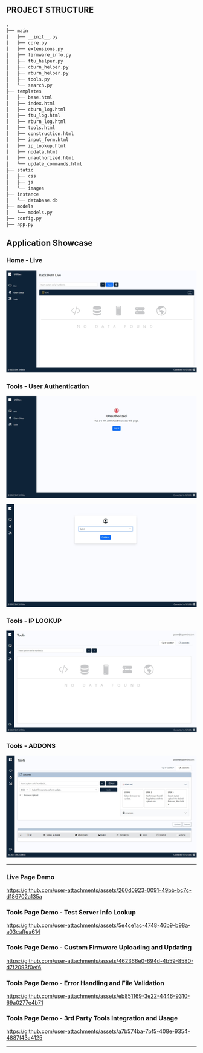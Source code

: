 ## PROJECT STRUCTURE
```
.
├── main
│   ├── __init__.py
│   ├── core.py
│   ├── extensions.py
│   ├── firmware_info.py
│   ├── ftu_helper.py
│   ├── cburn_helper.py
│   ├── rburn_helper.py
│   ├── tools.py
│   └── search.py
├── templates
│   ├── base.html
│   ├── index.html
│   ├── cburn_log.html
│   ├── ftu_log.html
│   ├── rburn_log.html
│   ├── tools.html
│   ├── construction.html
│   ├── input_form.html
│   ├── ip_lookup.html
│   ├── nodata.html
│   ├── unauthorized.html
│   └── update_commands.html
├── static
│   ├── css
│   ├── js
│   └── images
├── instance
│   └── database.db
├── models
│   └── models.py
├── config.py
├── app.py
```

## Application Showcase

### Home - Live

![Home Page](media/home_page.jpg)

### Tools - User Authentication

![Tools - Auth](media/user_auth.jpg)

![Tools - Auth](media/user_login.jpg)

### Tools - IP LOOKUP

![Tools - IP_lookup](media/tool_1.jpg)

### Tools - ADDONS

![Tools - Addons](media/tool_2.jpg)

---

### Live Page Demo

https://github.com/user-attachments/assets/260d0923-0091-49bb-bc7c-d186702a135a

### Tools Page Demo - Test Server Info Lookup

https://github.com/user-attachments/assets/5e4ce1ac-4748-46b9-b98a-a03caffea614

### Tools Page Demo - Custom Firmware Uploading and Updating

https://github.com/user-attachments/assets/462366e0-694d-4b59-8580-d7f2093f0ef6

### Tools Page Demo - Error Handling and File Validation

https://github.com/user-attachments/assets/eb851169-3e22-4446-9310-69a0277e4b71

### Tools Page Demo - 3rd Party Tools Integration and Usage

https://github.com/user-attachments/assets/a7b574ba-7bf5-408e-9354-4887f43a4125

---
